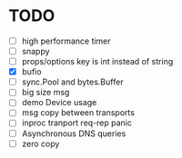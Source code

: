 TODO
====

- [ ] high performance timer
- [ ] snappy
- [ ] props/options key is int instead of string
- [X] bufio
- [ ] sync.Pool and bytes.Buffer
- [ ] big size msg
- [ ] demo Device usage
- [ ] msg copy between transports
- [ ] inproc tranport req-rep panic
- [ ] Asynchronous DNS queries
- [ ] zero copy
